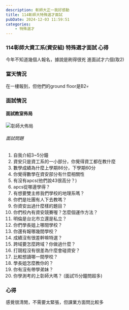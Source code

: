 ```yaml
---
description: 彰師大正一我好感動
title: 114彰師大特殊選才面試
pubDate: 2024-12-03 11:59:51
categories:
    - 特殊選才
---
```


### 114彰師大資工系(資安組) 特殊選才面試 心得
今年不知道幾個人報名，據說是刷得很兇
進面試才六個(取2)

### 當天情況
在一樓報到，但他們的ground floor是B2💀

### 面試情況
#### 面試教室佈局
![彰師大佈局](https://hackmd.io/_uploads/SkS8X-2Xkl.png)

###### 面試問題
1. 自我介紹3~5分鐘
2. 資安只是資工系的一小部分，你覺得資工都在教什麼
3. 數學成績為什麼上學期86分，下學期60分
4. 你覺得數學在資安部分有什麼相關性
5. 有沒有apcs(他們說43很高分？)
6. apcs從哪邊學得？
7. 有想要雙主修我們學校的地理系嗎？
8. 你們是社團有人下去教嗎？
9. 你資安出過什麼樣的題目？
10. 你們校內有資安競賽喔？怎麼個運作方法？
11. 明倫是台北市立還是私立？
12. 你們學長姐上哪間學校？
13. 你還有報哪幾間學校？
14. 成績沒有很差幹嘛特選？
15. 跨域要怎麼跨域？你做過什麼？
16. 打競程沒有很差為什麼會碰資安？
17. 比較想讀哪一間學校？
18. 學長姐怎麼教你的？
19. 你有沒有帶學弟妹？
20. 你學測考的上彰師大嗎？
(面試15分鐘問超多)

### 心得
感覺很清閒，不需要太緊張，但課業方面問比較多